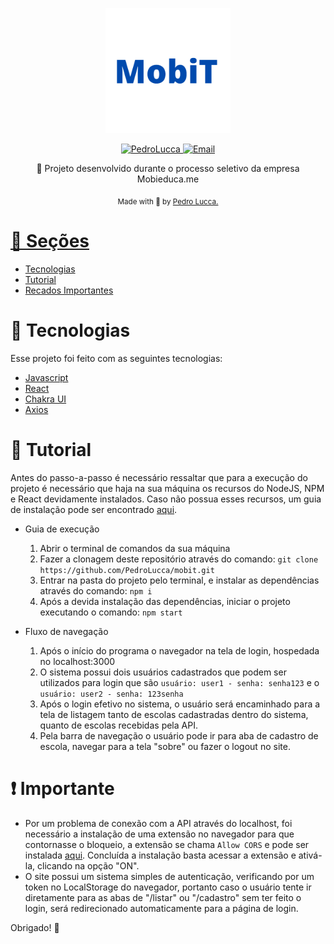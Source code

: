 <p align="center">
  <img src="./public/MobiT-sem_fundo.png" height="200"/> 
</p>

<p align="center">	
   <a href="https://www.linkedin.com/in/PedroLucca/">
      <img alt="PedroLucca" src="https://img.shields.io/badge/-PedroLucca-5965e0?style=for-the-badge&logo=Linkedin&logoColor=white" />
   </a>
  <a href="mailto:pedrolucca27@gmail.com">
   <img alt="Email" src="https://img.shields.io/badge/-PedroLucca-5965e0?style=for-the-badge&logo=gmail&logoColor=white" />
  </a>
</p>

<p align="center">
  👏  Projeto desenvolvido durante o processo seletivo da empresa Mobieduca.me
</p>

<div align="center">
  <sub> Made with 💖 by
    <a href="https://github.com/PedroLucca"> Pedro Lucca.
    <h1></h1>
  </sub>
</div>
  
# 📌 Seções

* [Tecnologias](#rocket-tecnologias) 
* [Tutorial](#scroll-tutorial)
* [Recados Importantes](#exclamation-importante) 
  
# :rocket: Tecnologias
Esse projeto foi feito com as seguintes tecnologias:

* [Javascript](https://www.javascript.com/)      
* [React](https://reactjs.org/)      
* [Chakra UI](https://chakra-ui.com/)
* [Axios](https://axios-http.com/docs/intro)
  
# :scroll: Tutorial
 Antes do passo-a-passo é necessário ressaltar que para a execução do projeto é necessário que haja na sua máquina os recursos do NodeJS, NPM e React devidamente instalados. Caso não possua esses recursos, um guia de instalação pode ser encontrado <a href="https://www.devmedia.com.br/como-instalar-o-node-js-npm-e-o-react-no-windows/40329">aqui</a>.
  
* Guia de execução
   1. Abrir o terminal de comandos da sua máquina
   2. Fazer a clonagem deste repositório através do comando: `git clone https://github.com/PedroLucca/mobit.git`
   3. Entrar na pasta do projeto pelo terminal, e instalar as dependências através do comando: `npm i`
   4. Após a devida instalação das dependências, iniciar o projeto executando o comando: `npm start`
  
* Fluxo de navegação
   1. Após o início do programa o navegador na tela de login, hospedada no localhost:3000
   2. O sistema possui dois usuários cadastrados que podem ser utilizados para login que são `usuário: user1 - senha: senha123` e o `usuário: user2 - senha: 123senha`
   3. Após o login efetivo no sistema, o usuário será encaminhado para a tela de listagem tanto de escolas cadastradas dentro do sistema, quanto de escolas recebidas pela API.
   4. Pela barra de navegação o usuário pode ir para aba de cadastro de escola, navegar para a tela "sobre" ou fazer o logout no site.
  
# :exclamation: Importante

 - Por um problema de conexão com a API através do localhost, foi necessário a instalação de uma extensão no navegador para que contornasse o bloqueio, a extensão se chama `Allow CORS` e pode ser instalada <a href="https://chrome.google.com/webstore/detail/allow-cors-access-control/lhobafahddgcelffkeicbaginigeejlf?hl=pt-BR">aqui</a>. Concluída a instalação basta acessar a extensão e ativá-la, clicando na opção "ON".
 - O site possui um sistema simples de autenticação, verificando por um token no LocalStorage do navegador, portanto caso o usuário tente ir diretamente para as abas de "/listar" ou "/cadastro" sem ter feito o login, será redirecionado automaticamente para a página de login.

Obrigado! 🌠
